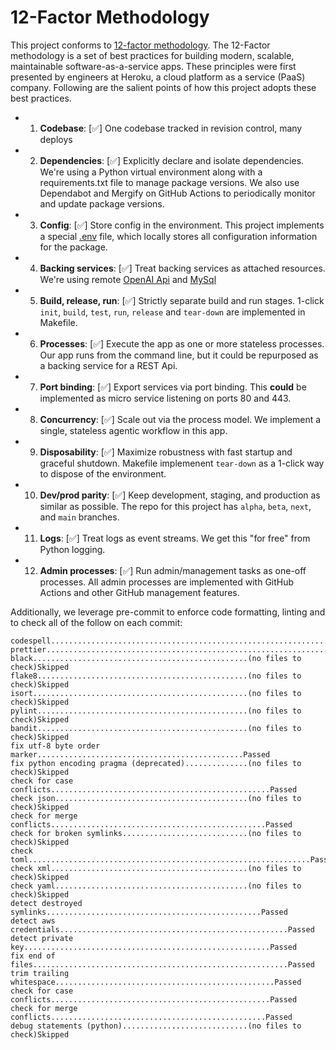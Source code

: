 # 12-Factor Methodology

This project conforms to [12-factor methodology](https://12factor.net/). The 12-Factor methodology is a set of best practices for building modern, scalable, maintainable software-as-a-service apps. These principles were first presented by engineers at Heroku, a cloud platform as a service (PaaS) company. Following are the salient points of how this project adopts these best practices.

- 1. **Codebase**: [✅] One codebase tracked in revision control, many deploys
- 2. **Dependencies**: [✅] Explicitly declare and isolate dependencies. We're using a Python virtual environment along with a requirements.txt file to manage package versions. We also use Dependabot and Mergify on GitHub Actions to periodically monitor and update package versions.
- 3. **Config**: [✅] Store config in the environment. This project implements a special [.env](../.env) file, which locally stores all configuration information for the package.
- 4. **Backing services**: [✅] Treat backing services as attached resources. We're using remote [OpenAI Api](https://openai.com/) and [MySql](https://www.mysql.com/)
- 5. **Build, release, run**: [✅] Strictly separate build and run stages. 1-click `init`, `build`, `test`, `run`, `release` and `tear-down` are implemented in Makefile.
- 6. **Processes**: [✅] Execute the app as one or more stateless processes. Our app runs from the command line, but it could be repurposed as a backing service for a REST Api.
- 7. **Port binding**: [✅] Export services via port binding. This **could** be implemented as micro service listening on ports 80 and 443.
- 8. **Concurrency**: [✅] Scale out via the process model. We implement a single, stateless agentic workflow in this app.
- 9. **Disposability**: [✅] Maximize robustness with fast startup and graceful shutdown. Makefile implemenent `tear-down` as a 1-click way to dispose of the environment.
- 10. **Dev/prod parity**: [✅] Keep development, staging, and production as similar as possible. The repo for this project has `alpha`, `beta`, `next`, and `main` branches.
- 11. **Logs**: [✅] Treat logs as event streams. We get this "for free" from Python logging.
- 12. **Admin processes**: [✅] Run admin/management tasks as one-off processes. All admin processes are implemented with GitHub Actions and other GitHub management features.

Additionally, we leverage pre-commit to enforce code formatting, linting and to check all of the follow on each commit:

```console
codespell................................................................Passed
prettier.................................................................Passed
black................................................(no files to check)Skipped
flake8...............................................(no files to check)Skipped
isort................................................(no files to check)Skipped
pylint...............................................(no files to check)Skipped
bandit...............................................(no files to check)Skipped
fix utf-8 byte order marker..............................................Passed
fix python encoding pragma (deprecated)..............(no files to check)Skipped
check for case conflicts.................................................Passed
check json...........................................(no files to check)Skipped
check for merge conflicts................................................Passed
check for broken symlinks............................(no files to check)Skipped
check toml...............................................................Passed
check xml............................................(no files to check)Skipped
check yaml...........................................(no files to check)Skipped
detect destroyed symlinks................................................Passed
detect aws credentials...................................................Passed
detect private key.......................................................Passed
fix end of files.........................................................Passed
trim trailing whitespace.................................................Passed
check for case conflicts.................................................Passed
check for merge conflicts................................................Passed
debug statements (python)............................(no files to check)Skipped
```
